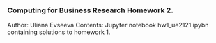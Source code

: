 ### Computing for Business Research Homework 2.
Author: Uliana Evseeva
Contents: Jupyter notebook hw1_ue2121.ipybn containing solutions to homework 1.






